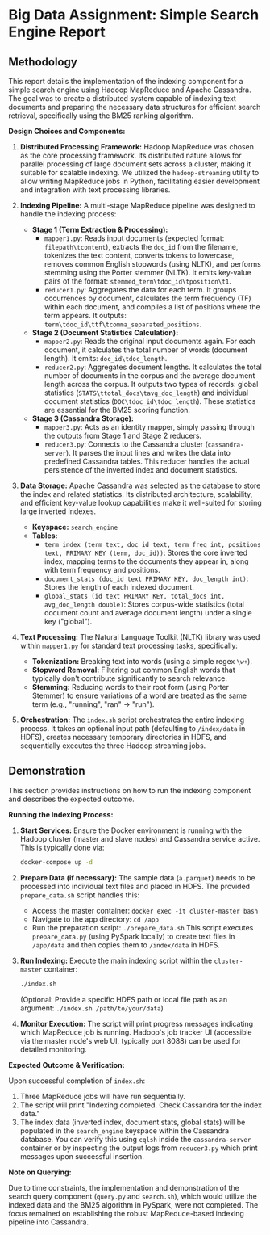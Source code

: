 # Big Data Assignment: Simple Search Engine Report

## Methodology

This report details the implementation of the indexing component for a simple search engine using Hadoop MapReduce and Apache Cassandra. The goal was to create a distributed system capable of indexing text documents and preparing the necessary data structures for efficient search retrieval, specifically using the BM25 ranking algorithm.

**Design Choices and Components:**

1.  **Distributed Processing Framework:** Hadoop MapReduce was chosen as the core processing framework. Its distributed nature allows for parallel processing of large document sets across a cluster, making it suitable for scalable indexing. We utilized the `hadoop-streaming` utility to allow writing MapReduce jobs in Python, facilitating easier development and integration with text processing libraries.

2.  **Indexing Pipeline:** A multi-stage MapReduce pipeline was designed to handle the indexing process:
    *   **Stage 1 (Term Extraction & Processing):**
        *   `mapper1.py`: Reads input documents (expected format: `filepath\tcontent`), extracts the `doc_id` from the filename, tokenizes the text content, converts tokens to lowercase, removes common English stopwords (using NLTK), and performs stemming using the Porter stemmer (NLTK). It emits key-value pairs of the format: `stemmed_term\tdoc_id\tposition\t1`.
        *   `reducer1.py`: Aggregates the data for each term. It groups occurrences by document, calculates the term frequency (TF) within each document, and compiles a list of positions where the term appears. It outputs: `term\tdoc_id\ttf\tcomma_separated_positions`.
    *   **Stage 2 (Document Statistics Calculation):**
        *   `mapper2.py`: Reads the original input documents again. For each document, it calculates the total number of words (document length). It emits: `doc_id\tdoc_length`.
        *   `reducer2.py`: Aggregates document lengths. It calculates the total number of documents in the corpus and the average document length across the corpus. It outputs two types of records: global statistics (`STATS\ttotal_docs\tavg_doc_length`) and individual document statistics (`DOC\tdoc_id\tdoc_length`). These statistics are essential for the BM25 scoring function.
    *   **Stage 3 (Cassandra Storage):**
        *   `mapper3.py`: Acts as an identity mapper, simply passing through the outputs from Stage 1 and Stage 2 reducers.
        *   `reducer3.py`: Connects to the Cassandra cluster (`cassandra-server`). It parses the input lines and writes the data into predefined Cassandra tables. This reducer handles the actual persistence of the inverted index and document statistics.

3.  **Data Storage:** Apache Cassandra was selected as the database to store the index and related statistics. Its distributed architecture, scalability, and efficient key-value lookup capabilities make it well-suited for storing large inverted indexes.
    *   **Keyspace:** `search_engine`
    *   **Tables:**
        *   `term_index (term text, doc_id text, term_freq int, positions text, PRIMARY KEY (term, doc_id))`: Stores the core inverted index, mapping terms to the documents they appear in, along with term frequency and positions.
        *   `document_stats (doc_id text PRIMARY KEY, doc_length int)`: Stores the length of each indexed document.
        *   `global_stats (id text PRIMARY KEY, total_docs int, avg_doc_length double)`: Stores corpus-wide statistics (total document count and average document length) under a single key ("global").

4.  **Text Processing:** The Natural Language Toolkit (NLTK) library was used within `mapper1.py` for standard text processing tasks, specifically:
    *   **Tokenization:** Breaking text into words (using a simple regex `\w+`).
    *   **Stopword Removal:** Filtering out common English words that typically don't contribute significantly to search relevance.
    *   **Stemming:** Reducing words to their root form (using Porter Stemmer) to ensure variations of a word are treated as the same term (e.g., "running", "ran" -> "run").

5.  **Orchestration:** The `index.sh` script orchestrates the entire indexing process. It takes an optional input path (defaulting to `/index/data` in HDFS), creates necessary temporary directories in HDFS, and sequentially executes the three Hadoop streaming jobs.

## Demonstration

This section provides instructions on how to run the indexing component and describes the expected outcome.

**Running the Indexing Process:**

1.  **Start Services:** Ensure the Docker environment is running with the Hadoop cluster (master and slave nodes) and Cassandra service active. This is typically done via:
    ```bash
    docker-compose up -d
    ```
2.  **Prepare Data (if necessary):** The sample data (`a.parquet`) needs to be processed into individual text files and placed in HDFS. The provided `prepare_data.sh` script handles this:
    *   Access the master container: `docker exec -it cluster-master bash`
    *   Navigate to the app directory: `cd /app`
    *   Run the preparation script: `./prepare_data.sh`
    This script executes `prepare_data.py` (using PySpark locally) to create text files in `/app/data` and then copies them to `/index/data` in HDFS.
3.  **Run Indexing:** Execute the main indexing script within the `cluster-master` container:
    ```bash
    ./index.sh
    ```
    (Optional: Provide a specific HDFS path or local file path as an argument: `./index.sh /path/to/your/data`)

4.  **Monitor Execution:** The script will print progress messages indicating which MapReduce job is running. Hadoop's job tracker UI (accessible via the master node's web UI, typically port 8088) can be used for detailed monitoring.

**Expected Outcome & Verification:**

Upon successful completion of `index.sh`:

1.  Three MapReduce jobs will have run sequentially.
2.  The script will print "Indexing completed. Check Cassandra for the index data."
3.  The index data (inverted index, document stats, global stats) will be populated in the `search_engine` keyspace within the Cassandra database. You can verify this using `cqlsh` inside the `cassandra-server` container or by inspecting the output logs from `reducer3.py` which print messages upon successful insertion.


**Note on Querying:**

Due to time constraints, the implementation and demonstration of the search query component (`query.py` and `search.sh`), which would utilize the indexed data and the BM25 algorithm in PySpark, were not completed. The focus remained on establishing the robust MapReduce-based indexing pipeline into Cassandra.

